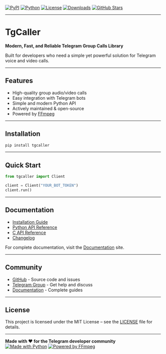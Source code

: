 [![PyPI](https://img.shields.io/pypi/v/tgcaller?style=for-the-badge)](https://pypi.org/project/tgcaller/)
[![Python](https://img.shields.io/badge/Python-3.8%2B-blue?style=for-the-badge&logo=python&logoColor=white)](https://python.org)
[![License](https://img.shields.io/badge/License-MIT-00d4aa?style=for-the-badge)](https://github.com/TgCaller/TgCaller/blob/main/LICENSE)
[![Downloads](https://img.shields.io/pypi/dm/tgcaller?style=for-the-badge&color=blue)](https://pypi.org/project/tgcaller/)
[![GitHub Stars](https://img.shields.io/github/stars/TgCaller/TgCaller?style=for-the-badge&logo=github)](https://github.com/TgCaller/TgCaller)

---

# TgCaller

**Modern, Fast, and Reliable Telegram Group Calls Library**

Built for developers who need a simple yet powerful solution for Telegram voice and video calls.

---

## Features

- High-quality group audio/video calls
- Easy integration with Telegram bots
- Simple and modern Python API
- Actively maintained & open-source
- Powered by [FFmpeg](https://ffmpeg.org)

---

## Installation

```bash
pip install tgcaller
```

---

## Quick Start

```python
from tgcaller import Client

client = Client("YOUR_BOT_TOKEN")
client.run()
```

---

## Documentation

- [Installation Guide](installation.md)
- [Python API Reference](api/client.md)
- [C API Reference](c-api/getting-started.md)
- [Changelog](changelog.md)

For complete documentation, visit the [Documentation](https://tgcaller.github.io/TgCaller/) site.

---

## Community

- [GitHub](https://github.com/TgCaller/TgCaller) - Source code and issues
- [Telegram Group](https://t.me/TgCallerOfficial) - Get help and discuss
- [Documentation](https://tgcaller.github.io/TgCaller/) - Complete guides

---

## License

This project is licensed under the MIT License – see the [LICENSE](LICENSE) file for details.

---

**Made with ❤️ for the Telegram developer community**  
[![Made with Python](https://img.shields.io/badge/Made_with-Python-3776ab?style=for-the-badge&logo=python&logoColor=white)](https://python.org) 
[![Powered by FFmpeg](https://img.shields.io/badge/Powered_by-FFmpeg-007808?style=for-the-badge)](https://ffmpeg.org)

